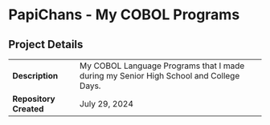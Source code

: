 # PapiChans - My COBOL Programs

## Project Details

|                     |                     |
| ------------------- | --------------------|
| **Description**     | My COBOL Language Programs that I made during my Senior High School and College Days.  |
| **Repository Created**    | July 29, 2024 |
